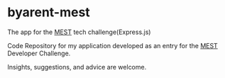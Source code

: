 # byarent-mest
The app for the [MEST](https://meltwater.org/ "MEST Africa - Pan-African Incubator, Training Program, Seed Fund") tech challenge(Express.js)

Code Repository for my application developed as an entry for the [MEST](https://meltwater.org/ "MEST Africa - Pan-African Incubator, Training Program, Seed Fund") Developer Challenge.

Insights, suggestions, and advice are welcome.
